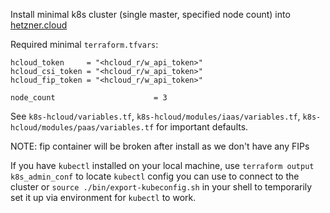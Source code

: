 Install minimal k8s cluster (single master, specified node count) into [hetzner.cloud](https://hetzner.cloud)

Required minimal `terraform.tfvars`:

```
hcloud_token     = "<hcloud_r/w_api_token>"
hcloud_csi_token = "<hcloud_r/w_api_token>"
hcloud_fip_token = "<hcloud_r/w_api_token>"

node_count                      = 3
```

See `k8s-hcloud/variables.tf`, `k8s-hcloud/modules/iaas/variables.tf`, `k8s-hcloud/modules/paas/variables.tf` for important defaults.

NOTE: fip container will be broken after install as we don't have any FIPs

If you have `kubectl` installed on your local machine, use `terraform output k8s_admin_conf` to locate `kubectl` config you can use to connect to the cluster or `source ./bin/export-kubeconfig.sh` in your shell to temporarily set it up via environment for `kubectl` to work.
